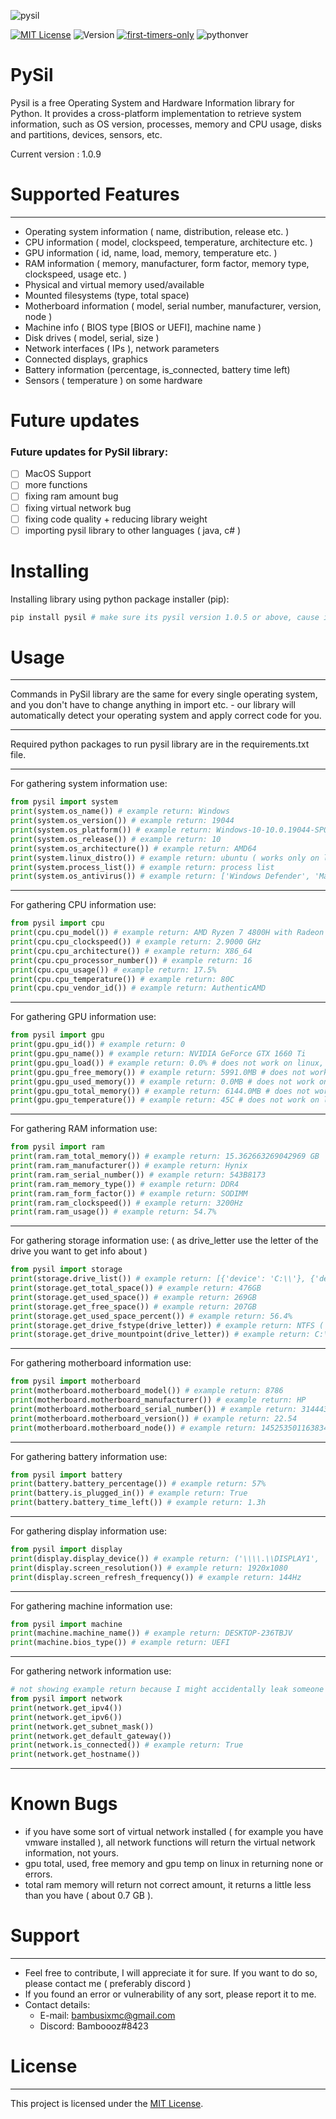 ![pysil](https://github.com/Bamboooz/pysil/blob/master/icon.png?raw=true)

[![MIT License](https://img.shields.io/badge/license-MIT-blue.svg)](https://opensource.org/licenses/MIT)
![Version](https://img.shields.io/github/package-json/v/:user/:repo?filename=packages%2Fchar-width-table-builder%2Fpackage.json)
[![first-timers-only](https://img.shields.io/badge/first--timers--only-friendly-blue.svg?style=flat-square)](https://www.firsttimersonly.com/)
![pythonver](https://img.shields.io/pypi/pyversions/:packageName)

# PySil
Pysil is a free Operating System and Hardware Information library for Python. It provides a cross-platform implementation to retrieve system information, such as OS version, processes, memory and CPU usage, disks and partitions, devices, sensors, etc.

Current version : 1.0.9

# Supported Features
------------------
* Operating system information ( name, distribution, release etc. )
* CPU information ( model, clockspeed, temperature, architecture etc. )
* GPU information ( id, name, load, memory, temperature etc. )
* RAM information ( memory, manufacturer, form factor, memory type, clockspeed, usage etc. )
* Physical and virtual memory used/available
* Mounted filesystems (type, total space)
* Motherboard information ( model, serial number, manufacturer, version, node )
* Machine info ( BIOS type [BIOS or UEFI], machine name )
* Disk drives ( model, serial, size )
* Network interfaces ( IPs ), network parameters
* Connected displays, graphics
* Battery information (percentage, is_connected, battery time left)
* Sensors ( temperature ) on some hardware

# Future updates
### Future updates for PySil library:

- [ ] MacOS Support
- [ ] more functions
- [ ] fixing ram amount bug
- [ ] fixing virtual network bug
- [ ] fixing code quality + reducing library weight
- [ ] importing pysil library to other languages ( java, c# )

# Installing
Installing library using python package installer (pip):
```python
pip install pysil # make sure its pysil version 1.0.5 or above, cause it wont work then
```

# Usage
----------------------------------

Commands in PySil library are the same for every single
operating system, and you don't have to change anything
in import etc. - our library will automatically detect
your operating system and apply correct code for you.

----------------------------------

Required python packages to run pysil library are in the requirements.txt file.

----------------------------------

For gathering system information use:
```python
from pysil import system
print(system.os_name()) # example return: Windows
print(system.os_version()) # example return: 19044 
print(system.os_platform()) # example return: Windows-10-10.0.19044-SP0
print(system.os_release()) # example return: 10
print(system.os_architecture()) # example return: AMD64
print(system.linux_distro()) # example return: ubuntu ( works only on linux )
print(system.process_list()) # example return: process list
print(system.os_antivirus()) # example return: ['Windows Defender', 'Malwarebytes']
```
----------------------------------
For gathering CPU information use:
```python
from pysil import cpu
print(cpu.cpu_model()) # example return: AMD Ryzen 7 4800H with Radeon Graphics
print(cpu.cpu_clockspeed()) # example return: 2.9000 GHz
print(cpu.cpu_architecture()) # example return: X86_64
print(cpu.cpu_processor_number()) # example return: 16
print(cpu.cpu_usage()) # example return: 17.5%
print(cpu.cpu_temperature()) # example return: 80C
print(cpu.cpu_vendor_id()) # example return: AuthenticAMD
```
----------------------------------
For gathering GPU information use:
```python
from pysil import gpu
print(gpu.gpu_id()) # example return: 0
print(gpu.gpu_name()) # example return: NVIDIA GeForce GTX 1660 Ti
print(gpu.gpu_load()) # example return: 0.0% # does not work on linux, i don't know why
print(gpu.gpu_free_memory()) # example return: 5991.0MB # does not work on linux, i don't know why
print(gpu.gpu_used_memory()) # example return: 0.0MB # does not work on linux, i don't know why
print(gpu.gpu_total_memory()) # example return: 6144.0MB # does not work on linux, i don't know why
print(gpu.gpu_temperature()) # example return: 45C # does not work on linux, i don't know why
```
----------------------------------
For gathering RAM information use:
```python
from pysil import ram
print(ram.ram_total_memory()) # example return: 15.362663269042969 GB
print(ram.ram_manufacturer()) # example return: Hynix
print(ram.ram_serial_number()) # example return: 543B8173
print(ram.ram_memory_type()) # example return: DDR4
print(ram.ram_form_factor()) # example return: SODIMM
print(ram.ram_clockspeed()) # example return: 3200Hz
print(ram.ram_usage()) # example return: 54.7%
```
----------------------------------
For gathering storage information use: ( as drive_letter use the letter of the drive you want to get info about )
```python
from pysil import storage
print(storage.drive_list()) # example return: [{'device': 'C:\\'}, {'device': 'D:\\'}] ( only for windows - linux doesnt have drive letters )
print(storage.get_total_space()) # example return: 476GB
print(storage.get_used_space()) # example return: 269GB
print(storage.get_free_space()) # example return: 207GB
print(storage.get_used_space_percent()) # example return: 56.4%
print(storage.get_drive_fstype(drive_letter)) # example return: NTFS ( only for windows - linux doesnt have drive letters )
print(storage.get_drive_mountpoint(drive_letter)) # example return: C:\ ( only for windows - linux doesnt have drive letters )
```
----------------------------------
For gathering motherboard information use:
```python
from pysil import motherboard
print(motherboard.motherboard_model()) # example return: 8786
print(motherboard.motherboard_manufacturer()) # example return: HP
print(motherboard.motherboard_serial_number()) # example return: 31444335-3530-4331-5736-6C02E073D649
print(motherboard.motherboard_version()) # example return: 22.54
print(motherboard.motherboard_node()) # example return: 145253501163834
```
----------------------------------
For gathering battery information use:
```python
from pysil import battery
print(battery.battery_percentage()) # example return: 57%
print(battery.is_plugged_in()) # example return: True
print(battery.battery_time_left()) # example return: 1.3h
```
----------------------------------
For gathering display information use:
```python
from pysil import display
print(display.display_device()) # example return: ('\\\\.\\DISPLAY1', 'AMD Radeon(TM) Graphics')
print(display.screen_resolution()) # example return: 1920x1080
print(display.screen_refresh_frequency()) # example return: 144Hz
```
----------------------------------
For gathering machine information use:
```python
from pysil import machine
print(machine.machine_name()) # example return: DESKTOP-236TBJV
print(machine.bios_type()) # example return: UEFI
```
----------------------------------
For gathering network information use:
```python
# not showing example return because I might accidentally leak someone's data.
from pysil import network
print(network.get_ipv4())
print(network.get_ipv6())
print(network.get_subnet_mask())
print(network.get_default_gateway())
print(network.is_connected()) # example return: True
print(network.get_hostname())
```
----------------------------------

# Known Bugs
- if you have some sort of virtual network installed ( for example you have vmware installed ),
all network functions will return the virtual network information, not yours.
- gpu total, used, free memory and gpu temp on linux in returning none or errors.
- total ram memory will return not correct amount, it returns a little less than you have ( about 0.7 GB ).

# Support
----------------------------------
* Feel free to contribute, I will appreciate it for sure. If you want to do so, please contact me ( preferably discord )
* If you found an error or vulnerability of any sort, please report it to me.
* Contact details:
  - E-mail: bambusixmc@gmail.com
  - Discord: Bamboooz#8423

# License
-------
This project is licensed under the [MIT License](https://opensource.org/licenses/MIT).
